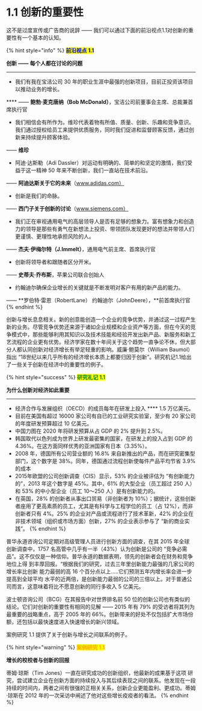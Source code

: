 # 1.1 创新的重要性

这不是过度宣传或广告商的说辞 —— 我们可以通过下面的前沿视点1.1对创新的重要性有一个基本的认知。



{% hint style="info" %}
<mark style="color:blue;">**前沿视点 1.1**</mark>

&#x20;                                                **创新 —— 每个人都在讨论的问题**

****

* 我们有我在宝洁公司 30 年的职业生涯中最强的创新项目，目前正投资该项目以推动业务的增长。

&#x20;               ****                —— **鲍勃·麦克唐纳（Bob McDonald）**，宝洁公司前董事会主席、总裁兼首席执行官

* 我们相信会有所作为。维珍代表着物有所值、质量、创新、乐趣和竞争意识。我们通过授权给员工来提供优质服务，同时我们促进和监督顾客反馈，通过创新来持续提升顾客体验。

&#x20;                                                                                                                                   —— **维珍**

* 阿迪·达斯勒（Adi Dassler）对运动有明确的、简单的和坚定的激情，我们受益于这一精神 50 年来不断创新，我们一直站在技术前沿。

&#x20;                                                                  —— **阿迪达斯关于它的未来**（www.adidas.com）

* 创新是我们的命脉。

&#x20;                                                                —— **西门子关于创新的讨论**（www.siemens.com）

* 我们正在审视通用电气的高层领导人是否有足够的想象力。富有想象力和创造力的领导是那些有勇气在新想法上投资、带领团队发现更好的想法并带领人们更谨慎、更理性地承担风险的人。

&#x20;                                            —— **杰夫·伊梅尔特（J.Immelt）**，通用电气前主席、首席执行官

* 创新将领导者和跟随者区分开米。

&#x20;                                                                                —— **史蒂夫·乔布斯**，苹果公司联合创始人

* 约翰迪尔确保企业增长的关键就是不断发明对客户有用的新产品的能力。

&#x20;                         —— **罗伯特·雷恩（RobertLane） 约翰迪尔（JohnDeere），**前首席执行官
{% endhint %}



创新与增长息息相关。新的创意能创造一个企业的竞争优势，并通过这一过程产生新的业务。尽管竞争优势还来源于诸如企业规模和企业资产等方面，但在今天的竞争模式中，那些能够利用其知识以及技术技能和经验开发出新产品、新服务和新工艺流程的企业更有优势。经济学家在数十年间关于这个趋势一直争论不休，但大部分人都认同创新对经济增长有举足轻重的影响。威廉·鲍莫尔（William Baumol）指出 “18世纪以来几乎所有的经济增长本质上都要归因于创新”。研究机记1.1给出了一些关于创新在经济中的重要性的例子。



{% hint style="success" %}
<mark style="color:green;">**研究礼记 1.1**</mark>

&#x20;                                               **为什么创新对经济如此重要**

****

* 经济合作与发展组织（OECD）的成员每年在研发上投入 **** 1.5 万亿美元。
* 目前在美国有超过 16000 家公司有自已的工业研究实验室，至少有 20 家公司的年度研发预算超过 10 亿美元。
* 中国力图在 2020 年将研发预算从占 GDP 的 2% 提升到 2.5%。
* 韩国取代以色列成为世界上研发最密集的国家，在研发上的投入占到 GDP 的 4.36%。在这方面同样优秀的亚洲国家有日本（3.35%）。
* 2008 年，德国所有公司营业额的 16.8% 来自新推出的产品，而在研究密集型部门，这个数字是 38%。同年，德国通过流程创新使每件产品平均节省 3.9% 的成本
* 2015年欧盟的公司创新调查（CIS）显示，53% 的企业被评估为 “有创新能力的”，2013 年这个数字是 45%。其中，61% 的大型企业（员工超过 250 人）和 53% 的中小型企业（员工 10～250 人）是有创新能力的。
* 在英国，28% 的创新者从事出口贸易（非创新者为 10%）；据统计，这些创新者座用了更高素质的员工，尤其是有科学与工程学位的员工（占 12%），而非创新者只有 4%。25% 的企业对产品或流程进行了技术革新，42% 的企业在非技术领域（组织或市场方面）创新，27% 的企业表示参与了 “新的商业实践”。
{% endhint %}



普华永道咨询公司定期对高级管理人员进行创新方面的调查，在其 2015 年全球 创新调查中，1757 名高管中几乎有一半（43%）认为创新是公司的 “竞争必需品”。这不仅仅是一种信仰。普华永道的数据表明，领先的创新者会在财务和竞争地位上得 到丰厚回报。“根据我们的研究，过去三年里创新能力最强的几家公司的增长率比创新 能力最弱的高 16 个百分点以上…..它们预测五年内增长率会进一步提高到全球平均 水平的近两倍，是创新能力最弱的公司的三倍以上。对于普通公司而言，这意味着将比不愿意创新的同行多收入 5 亿美元。&#x20;

波士顿咨询公司（BCG）在其报告中对世界排名前 50 位的创新公司也有类似的 结论。它们对创新的重要性有相同的见解 —— 2015 年有 79% 的受访者将其列为最重要的战略重点，高于 2005 年的 66%。创新带来的好处不仅包括扩大市场份额，还包括以最快速度进入快速增长的新兴领域。&#x20;

案例研究 1.1 提供了关于创新与增长之间联系的例子。

{% hint style="warning" %}
<mark style="color:orange;">**案例研究 1.1**</mark>

&#x20;                                               **增长的校校者与创新的回报**

蒂姆·琼斯（Tim Jones）一直在研究成功的创新组织，他最新的成果基于这项 研究，尝试建立企业在创新方面的持续投入与其后续表现之间的联系。他发现在一段持续的时间内，两者之间有很强的正相关关系，创新企业更能盈利、更成功。蒂姆·琼斯在 2012 年的一次采访中闸述了他对这些增长疫疫者的看法。
{% endhint %}

